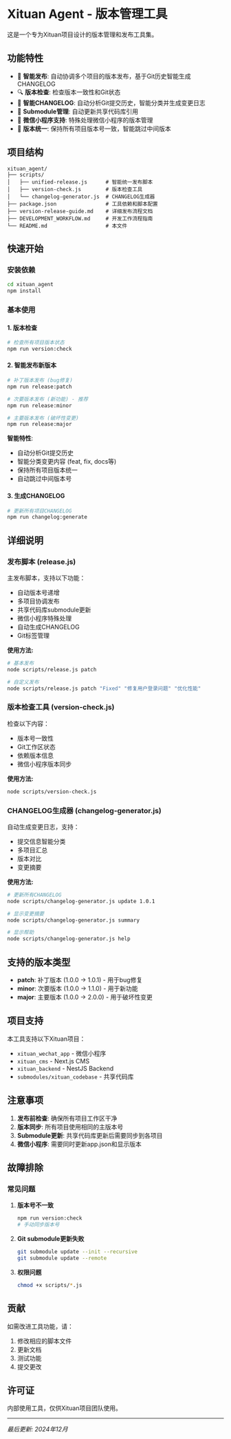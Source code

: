# Xituan Agent - 版本管理工具

这是一个专为Xituan项目设计的版本管理和发布工具集。

## 功能特性

- 🚀 **智能发布**: 自动协调多个项目的版本发布，基于Git历史智能生成CHANGELOG
- 🔍 **版本检查**: 检查版本一致性和Git状态
- 📝 **智能CHANGELOG**: 自动分析Git提交历史，智能分类并生成变更日志
- 🔄 **Submodule管理**: 自动更新共享代码库引用
- 📱 **微信小程序支持**: 特殊处理微信小程序的版本管理
- 🎯 **版本统一**: 保持所有项目版本号一致，智能跳过中间版本

## 项目结构

```
xituan_agent/
├── scripts/
│   ├── unified-release.js      # 智能统一发布脚本
│   ├── version-check.js        # 版本检查工具
│   └── changelog-generator.js  # CHANGELOG生成器
├── package.json                # 工具依赖和脚本配置
├── version-release-guide.md    # 详细发布流程文档
├── DEVELOPMENT_WORKFLOW.md     # 开发工作流程指南
└── README.md                   # 本文件
```

## 快速开始

### 安装依赖

```bash
cd xituan_agent
npm install
```

### 基本使用

#### 1. 版本检查
```bash
# 检查所有项目版本状态
npm run version:check
```

#### 2. 智能发布新版本
```bash
# 补丁版本发布 (bug修复)
npm run release:patch

# 次要版本发布 (新功能) - 推荐
npm run release:minor

# 主要版本发布 (破坏性变更)
npm run release:major
```

**智能特性**:
- 自动分析Git提交历史
- 智能分类变更内容 (feat, fix, docs等)
- 保持所有项目版本统一
- 自动跳过中间版本号

#### 3. 生成CHANGELOG
```bash
# 更新所有项目CHANGELOG
npm run changelog:generate
```

## 详细说明

### 发布脚本 (release.js)

主发布脚本，支持以下功能：

- 自动版本号递增
- 多项目协调发布
- 共享代码库submodule更新
- 微信小程序特殊处理
- 自动生成CHANGELOG
- Git标签管理

**使用方法:**
```bash
# 基本发布
node scripts/release.js patch

# 自定义发布
node scripts/release.js patch "Fixed" "修复用户登录问题" "优化性能"
```

### 版本检查工具 (version-check.js)

检查以下内容：

- 版本号一致性
- Git工作区状态
- 依赖版本信息
- 微信小程序版本同步

**使用方法:**
```bash
node scripts/version-check.js
```

### CHANGELOG生成器 (changelog-generator.js)

自动生成变更日志，支持：

- 提交信息智能分类
- 多项目汇总
- 版本对比
- 变更摘要

**使用方法:**
```bash
# 更新所有CHANGELOG
node scripts/changelog-generator.js update 1.0.1

# 显示变更摘要
node scripts/changelog-generator.js summary

# 显示帮助
node scripts/changelog-generator.js help
```

## 支持的版本类型

- **patch**: 补丁版本 (1.0.0 → 1.0.1) - 用于bug修复
- **minor**: 次要版本 (1.0.0 → 1.1.0) - 用于新功能
- **major**: 主要版本 (1.0.0 → 2.0.0) - 用于破坏性变更

## 项目支持

本工具支持以下Xituan项目：

- `xituan_wechat_app` - 微信小程序
- `xituan_cms` - Next.js CMS
- `xituan_backend` - NestJS Backend
- `submodules/xituan_codebase` - 共享代码库

## 注意事项

1. **发布前检查**: 确保所有项目工作区干净
2. **版本同步**: 所有项目使用相同的主版本号
3. **Submodule更新**: 共享代码库更新后需要同步到各项目
4. **微信小程序**: 需要同时更新app.json和显示版本

## 故障排除

### 常见问题

1. **版本号不一致**
   ```bash
   npm run version:check
   # 手动同步版本号
   ```

2. **Git submodule更新失败**
   ```bash
   git submodule update --init --recursive
   git submodule update --remote
   ```

3. **权限问题**
   ```bash
   chmod +x scripts/*.js
   ```

## 贡献

如需改进工具功能，请：

1. 修改相应的脚本文件
2. 更新文档
3. 测试功能
4. 提交更改

## 许可证

内部使用工具，仅供Xituan项目团队使用。

---

*最后更新: 2024年12月*
